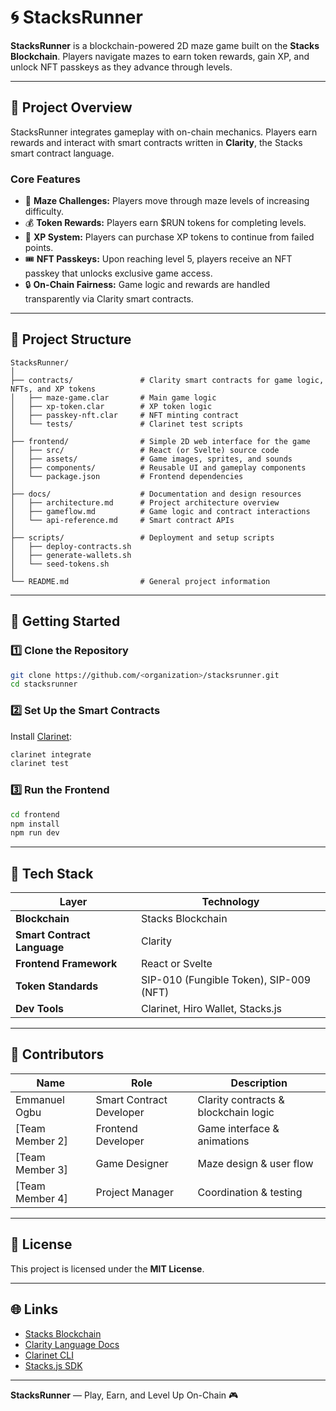 # 🌀 StacksRunner

**StacksRunner** is a blockchain-powered 2D maze game built on the **Stacks Blockchain**. Players navigate mazes to earn token rewards, gain XP, and unlock NFT passkeys as they advance through levels.

---

## 🎯 Project Overview

StacksRunner integrates gameplay with on-chain mechanics. Players earn rewards and interact with smart contracts written in **Clarity**, the Stacks smart contract language.

### Core Features
- 🧩 **Maze Challenges:** Players move through maze levels of increasing difficulty.
- 💰 **Token Rewards:** Players earn $RUN tokens for completing levels.
- 🧠 **XP System:** Players can purchase XP tokens to continue from failed points.
- 🎟️ **NFT Passkeys:** Upon reaching level 5, players receive an NFT passkey that unlocks exclusive game access.
- 🔒 **On-Chain Fairness:** Game logic and rewards are handled transparently via Clarity smart contracts.

---

## 🧱 Project Structure

```
StacksRunner/
│
├── contracts/               # Clarity smart contracts for game logic, NFTs, and XP tokens
│   ├── maze-game.clar       # Main game logic
│   ├── xp-token.clar        # XP token logic
│   ├── passkey-nft.clar     # NFT minting contract
│   └── tests/               # Clarinet test scripts
│
├── frontend/                # Simple 2D web interface for the game
│   ├── src/                 # React (or Svelte) source code
│   ├── assets/              # Game images, sprites, and sounds
│   ├── components/          # Reusable UI and gameplay components
│   └── package.json         # Frontend dependencies
│
├── docs/                    # Documentation and design resources
│   ├── architecture.md      # Project architecture overview
│   ├── gameflow.md          # Game logic and contract interactions
│   └── api-reference.md     # Smart contract APIs
│
├── scripts/                 # Deployment and setup scripts
│   ├── deploy-contracts.sh
│   ├── generate-wallets.sh
│   └── seed-tokens.sh
│
└── README.md                # General project information
```

---

## 🚀 Getting Started

### 1️⃣ Clone the Repository
```bash
git clone https://github.com/<organization>/stacksrunner.git
cd stacksrunner
```

### 2️⃣ Set Up the Smart Contracts
Install [Clarinet](https://github.com/hirosystems/clarinet):
```bash
clarinet integrate
clarinet test
```

### 3️⃣ Run the Frontend
```bash
cd frontend
npm install
npm run dev
```

---

## 🧩 Tech Stack

| Layer | Technology |
|-------|-------------|
| **Blockchain** | Stacks Blockchain |
| **Smart Contract Language** | Clarity |
| **Frontend Framework** | React or Svelte |
| **Token Standards** | SIP-010 (Fungible Token), SIP-009 (NFT) |
| **Dev Tools** | Clarinet, Hiro Wallet, Stacks.js |

---

## 🧠 Contributors

| Name | Role | Description |
|------|------|--------------|
| Emmanuel Ogbu | Smart Contract Developer | Clarity contracts & blockchain logic |
| [Team Member 2] | Frontend Developer | Game interface & animations |
| [Team Member 3] | Game Designer | Maze design & user flow |
| [Team Member 4] | Project Manager | Coordination & testing |

---

## 📄 License

This project is licensed under the **MIT License**.

---

## 🌐 Links
- [Stacks Blockchain](https://stacks.co)
- [Clarity Language Docs](https://docs.stacks.co/write-smart-contracts)
- [Clarinet CLI](https://github.com/hirosystems/clarinet)
- [Stacks.js SDK](https://github.com/hirosystems/stacks.js)

---

**StacksRunner** — Play, Earn, and Level Up On-Chain 🎮